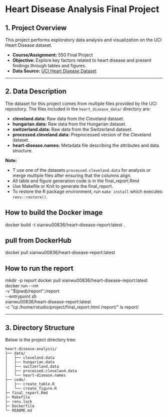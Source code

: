# Heart Disease Analysis Final Project

## 1. Project Overview

This project performs exploratory data analysis and visualization on the UCI Heart Disease dataset.
- **Course/Assignment:** 550 Final Project
- **Objective:** Explore key factors related to heart disease and present findings through tables and figures.
- **Data Source:** [UCI Heart Disease Dataset](https://archive.ics.uci.edu/dataset/45/heart+disease)

---

## 2. Data Description

The dataset for this project comes from multiple files provided by the UCI repository. The files included in the `heart_disease_data/` directory are:
- **cleveland.data:** Raw data from the Cleveland dataset.
- **hungarian.data:** Raw data from the Hungarian dataset.
- **switzerland.data:** Raw data from the Switzerland dataset.
- **processed.cleveland.data:** Preprocessed version of the Cleveland dataset.
- **heart-disease.names:** Metadata file describing the attributes and data structure.

**Note:**  
- T use one of the datasets  `processed.cleveland.data` for analysis or merge multiple files after ensuring that the columns align.  
- All table and figure generation code is in the final_report.Rmd
- Use Makefile or Knit to generate the final_report.
- To restore the R package environment, run `make install` which executes `renv::restore()`.


## How to build the Docker image
docker build -t xianwu00836/heart-disease-report:latest .


## pull from DockerHub
docker pull xianwu00836/heart-disease-report:latest


## How to run the report
mkdir -p report
docker pull xianwu00836/heart-disease-report:latest
docker run --rm \
  -v "$(pwd)/report":/report \
  --entrypoint sh \
  xianwu00836/heart-disease-report:latest \
  -c "cp /home/rstudio/project/final_report.html /report/"
ls report/
  
---

## 3. Directory Structure

Below is the project directory tree:

```
heart-disease-analysis/
├── data/
│   ├── cleveland.data
│   ├── hungarian.data
│   ├── switzerland.data
│   ├── processed.cleveland.data
│   └── heart-disease.names
├── code/
│   ├── create_table.R         
│   └── create_figure.R        
├─ final_report.Rmd
├─ Makefile
├─ renv.lock
├─ Dockerfile
└─ README.md